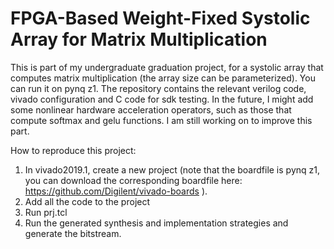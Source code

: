 # FPGA-Based Weight-Fixed Systolic Array for Matrix Multiplication
This is part of my undergraduate graduation project, for a systolic array that computes matrix multiplication (the array size can be parameterized). You can run it on pynq z1. The repository contains the relevant verilog code, vivado configuration and C code for sdk testing.
In the future, I might add some nonlinear hardware acceleration operators, such as those that compute softmax and gelu functions. I am still working on to improve this part.

How to reproduce this project: 
1. In vivado2019.1, create a new project (note that the boardfile is pynq z1, you can download the corresponding boardfile here: https://github.com/Digilent/vivado-boards ).
2. Add all the code to the project
3. Run prj.tcl
4. Run the generated synthesis and implementation strategies and generate the bitstream.
